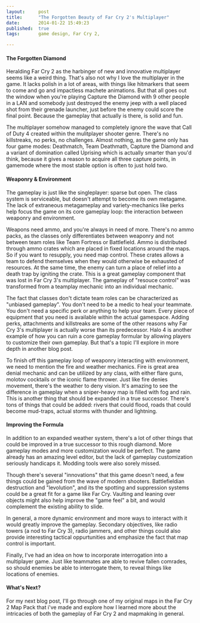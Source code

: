 ```yaml
---
layout: 	post
title:  	"The Forgotten Beauty of Far Cry 2's Multiplayer"
date:   	2014-01-22 15:49:23
published:	true
tags:		game design, Far Cry 2,

---
```


#### The Forgotten Diamond
Heralding Far Cry 2 as the harbinger of new and innovative multiplayer seems like a weird thing. That's also not why I love the multiplayer in the game. It lacks polish in a lot of areas, with things like hitmarkers that seem to come and go and impactless machete animations. But that all goes out the window when you're playing Capture the Diamond with 9 other people in a LAN and somebody just destroyed the enemy jeep with a well placed shot from their grenade launcher, just before the enemy could score the final point. Because the gameplay that actually is there, is solid and fun.

The multiplayer somehow managed to completely ignore the wave that Call of Duty 4 created within the mulitplayer shooter genre. There's no killstreaks, no perks, no challenges. Almost nothing, as the game only has four game modes: Deathmatch, Team Deathmath, Capture the Diamond and a variant of domination called Uprising which is actually smarter than you'd think, because it gives a reason to acquire all three capture points, in gamemode where the most stable option is often to just hold two.

#### Weaponry & Environment
The gameplay is just like the singleplayer: sparse but open. The class system is serviceable, but doesn't attempt to become its own metagame. The lack of extraneous metagameplay and variety-mechanics like perks help focus the game on its core gameplay loop: the interaction between weaponry and environment.

Weapons need ammo, and you're always in need of more. There's no ammo packs, as the classes only differentiates between weaponry and not between team roles like Team Fortress or Battlefield. Ammo is distributed through ammo crates which are placed in fixed locations around the maps. So if you want to resupply, you need map control. These crates allows a team to defend themselves when they would otherwise be exhausted of resources. At the same time, the enemy can turn a place of relief into a death trap by igniting the crate. This is a great gameplay component that was lost in Far Cry 3's multiplayer. The gameplay of "resouce control" was transformed from a teamplay mechanic into an individual mechanic.

The fact that classes don't dictate team roles can be characterized as "unbiased gameplay". You don't need to be a medic to heal your teammate. You don't need a specific perk or anything to help your team. Every piece of equipment that you need is available within the actual gamespace. Adding perks, attachments and killstreaks are some of the other reasons why Far Cry 3's multiplayer is actually worse than its predecessor. Halo 4 is another example of how you can ruin a core gameplay formular by allowing players to customize their own gameplay. But that's a topic I'll explore in more depth in another blog post.

To finish off this gameplay loop of weaponry interacting with environment, we need to mention the fire and weather mechanics. Fire is great area denial mechanic and can be utilized by any class, with either flare guns, molotov cocktails or the iconic flame thrower. Just like fire denies movement, there's the weather to deny vision. It's amazing to see the difference in gameplay when a sniper-heavy map is filled with fog and rain. This is another thing that should be expanded in a true successor. There's tons of things that could be added: rivers that could flood, roads that could become mud-traps, actual storms with thunder and lightning.

#### Improving the Formula
In addition to an expanded weather system, there's a lot of other things that could be improved in a true successor to this rough diamond. More gameplay modes and more customization would be perfect. The game already has an amazing level editor, but the lack of gameplay customization seriously handicaps it. Modding tools were also sorely missed.

Though there's several "innovations" that this game doesn't need, a few things could be gained from the wave of modern shooters. Battlefieldian destruction and "levolution", and its the spotting and suppression systems could be a great fit for a game like Far Cry. Vaulting and leaning over objects might also help improve the "game feel" a bit, and would complement the existing ability to slide.

In general, a more dynamic environment and more ways to interact with it would greatly improve the gameplay. Secondary objectives, like radio towers (a nod to Far Cry 3), radio jammers, and other things could also provide interesting tactical oppurtunities and emphasize the fact that map control is important.

Finally, I've had an idea on how to incorporate interrogation into a multiplayer game. Just like teammates are able to revive fallen comrades, so should enemies be able to interrogate them, to reveal things like locations of enemies.

#### What's Next?
For my next blog post, I'll go through one of my original maps in the Far Cry 2 Map Pack that i've made and explore how I learned more about the intricacies of both the gameplay of Far Cry 2 and mapmaking in general.